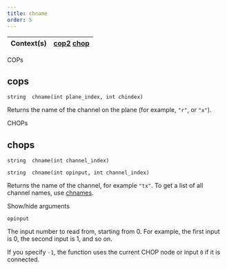 ```yaml
---
title: chname
order: 5
---
```

| Context(s) | [cop2](../contexts/cop2.html)  [chop](../contexts/chop.html) |
| --- | --- |

COPs

## cops

`string  chname(int plane_index, int chindex)`

Returns the name of the channel on the plane (for example, `"r"`, or `"x"`).

CHOPs

## chops

`string  chname(int channel_index)`

`string  chname(int opinput, int channel_index)`

Returns the name of the channel, for example `"tx"`.
To get a list of all channel names, use [chnames](chnames.html "Returns all the CHOP channel names of a given CHOP input.").

Show/hide arguments

`opinput`

The input number to read from, starting from 0. For example, the first input is 0, the second input is 1, and so on.

If you specify `-1`, the function uses the current CHOP node or input `0` if it is connected.
